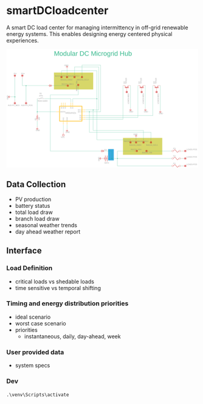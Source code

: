 # smartDCloadcenter

A smart DC load center for managing intermittency in off-grid renewable energy systems. This enables designing energy centered physical experiences.

<img src="schematics/schematic-oct22.png">

## Data Collection

* PV production
* battery status
* total load draw
* branch load draw
* seasonal weather trends
* day ahead weather report

## Interface

### Load Definition

* critical loads vs shedable loads
* time sensitive vs temporal shifting

### Timing and energy distribution priorities

* ideal scenario
* worst case scenario
* priorities
	* instantaneous, daily, day-ahead, week

### User provided data

* system specs


### Dev

`.\venv\Scripts\activate`
